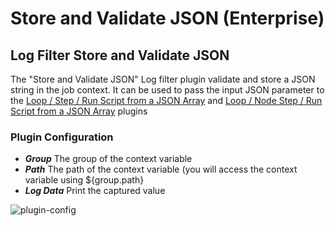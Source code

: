 # Store and Validate JSON (Enterprise)

## Log Filter Store and Validate JSON

The "Store and Validate JSON" Log filter plugin validate and store a JSON string in the job context. 
It can be used to pass the input JSON parameter to the [Loop / Step / Run Script from a JSON Array](/manual/workflow-steps/loop-plugins.html)  and [Loop / Node Step / Run Script from a JSON Array](/manual/node-steps/loop-plugins.html)  plugins

### Plugin Configuration

* **_Group_** The group of the context variable
* **_Path_** The path of the context variable (you will access the context variable using ${group.path}
* **_Log Data_** Print the captured value

![plugin-config](@assets/img/loop-log-filter.png)
